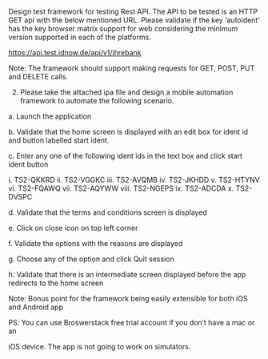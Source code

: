 Design test framework for testing Rest API. The API to be tested is an HTTP GET api with the below mentioned URL. Please validate if the key ‘autoident’ has the
key browser matrix support for web considering the minimum version supported in each of the platforms.

https://api.test.idnow.de/api/v1/ihrebank

Note: The framework should support making requests for GET, POST, PUT and
DELETE calls.

2. Please take the attached ipa file and design a mobile automation framework to automate the following scenario.
   
a. Launch the application

b. Validate that the home screen is displayed with an edit box for ident id and button labelled start ident.

c. Enter any one of the following ident ids in the text box and click start ident button

i. TS2-QKKRD
ii. TS2-VGGKC
iii. TS2-AVQMB
iv. TS2-JKHDD
v. TS2-HTYNV
vi. TS2-FQAWQ
vii. TS2-AQYWW
viii. TS2-NGEPS
ix. TS2-ADCDA
x. TS2-DVSPC

d. Validate that the terms and conditions screen is displayed

e. Click on close icon on top left corner

f. Validate the options with the reasons are displayed

g. Choose any of the option and click Quit session

h. Validate that there is an intermediate screen displayed before the app redirects to the home screen

Note: Bonus point for the framework being easily extensible for both iOS and Android app 

PS: You can use Broswerstack free trial account if you don’t have a mac or an

iOS device. The app is not going to work on simulators.
